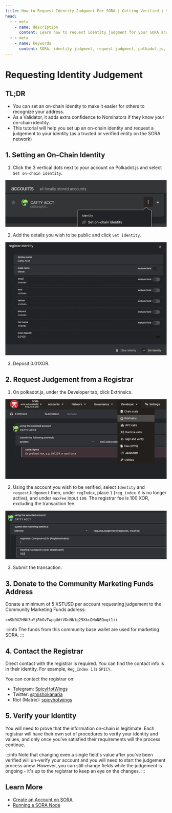 ```yaml
---
title: How to Request Identity Judgment For SORA | Getting Verified | SORA Docs
head:
  - - meta
    - name: description
      content: Learn how to request identity judgment for your SORA account and get verified. Follow these steps to establish your on-chain identity and gain trust in the SORA community.
  - - meta
    - name: keywords
      content: SORA, identity judgment, request judgment, polkadot.js, on-chain identity, verification, community marketing funds, Community Marketing Funds.
---
```


# Requesting Identity Judgement

## TL;DR

- You can set an on-chain identity to make it easier for others to recognize your address.
- As a Validator, it adds extra confidence to Nominators if they know your on-chain identity.
- This tutorial will help you set up an on-chain identity and request a judgement to your identity (as a trusted or verified entity on the SORA network)

## 1. Setting an On-Chain Identity

1. Click the 3 vertical dots next to your account on
   Polkadot.js and select `Set on-chain identity`.

![](.gitbook/assets/set-onchain-identity-1.png)

2. Add the details you wish to be public and click `Set identity`.

![](.gitbook/assets/set-onchain-identity-2.png)

3. Deposit 0.01XOR.

## 2. Request Judgement from a Registrar

1. On polkadot.js, under the Developer tab, click Extrinsics.

![](.gitbook/assets/request-judgement-registrar-1.png)

2. Using the account you wish to be verified, select `Identity` and
   `requestJudgement` then, under `regIndex`, place `1` (`reg_index 0` is no
   longer active), and under `maxFee` input `100`. The registrar fee is
   100 XOR, excluding the transaction fee.

![](.gitbook/assets/request-judgement-registrar-2.png)

3. Submit the transaction.

## 3. Donate to the Community Marketing Funds Address

Donate a minimum of 5 XSTUSD per account requesting judgement to the
Community Marketing Funds address:

`cnSN9X2HNU3uYjRbGvTwpgUdtVDuNk1g29XkcQNoNBQxgt1ii`

:::info
The funds from this community base wallet are used for marketing SORA.
:::

## 4. Contact the Registrar

Direct contact with the registrar is required. You can find the contact info is in their identity. For example, `Reg_Index 1` is `SPICY`.

You can contact the registrar on:

- Telegram: [SpicyHotWings](https://t.me/SpicyHotWings)
- Twitter: [@mishokanaria](https://twitter.com/MishoKanaria)
- Riot (Matrix): [spicyhotwings](https://matrix.to/#/@spicyhotwings:matrix.org)

## 5. Verify your Identity

You will need to prove that the information on-chain is legitimate.
Each registrar will have their own set of procedures to verify your identity and values, and only once you've satisfied their requirements will the process continue.

:::info
Note that changing even a single field's value after you've been
verified will un-verify your account and you will need to start the
judgement process anew. However, you can still change fields while the
judgement is ongoing - it's up to the registrar to keep an eye on the changes.
:::

## Learn More

- [Create an Account on SORA](/create-an-address.md)
- [Running a SORA Node](/running-a-node.md)

